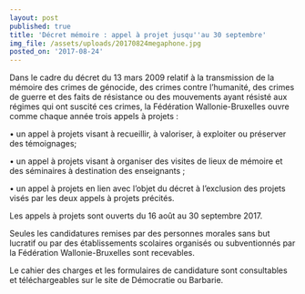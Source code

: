 ```yaml
---
layout: post
published: true
title: 'Décret mémoire : appel à projet jusqu''au 30 septembre'
img_file: /assets/uploads/20170824megaphone.jpg
posted_on: '2017-08-24'
---
```

Dans le cadre du décret du 13 mars 2009 relatif à la transmission de la mémoire des crimes de génocide, des crimes contre l’humanité, des crimes de guerre et des faits de résistance ou des mouvements ayant résisté aux régimes qui ont suscité ces crimes, la Fédération Wallonie-Bruxelles ouvre comme chaque année trois appels à projets :

• un appel à projets visant à recueillir, à valoriser, à exploiter ou préserver des témoignages;

• un appel à projets visant à organiser des visites de lieux de mémoire et des séminaires à destination des enseignants ;

• un appel à projets en lien avec l’objet du décret à l’exclusion des projets visés par les deux appels à projets précités.

Les appels à projets sont ouverts du 16 août au 30 septembre 2017.

Seules les candidatures remises par des personnes morales sans but lucratif ou par des établissements scolaires organisés ou subventionnés par la Fédération Wallonie-Bruxelles sont recevables.

Le cahier des charges et les formulaires de candidature sont consultables et téléchargeables sur le site de Démocratie ou Barbarie.
